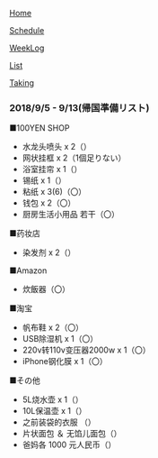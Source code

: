 [Home](index.md) 

[Schedule](Schedule.md) 

[WeekLog](WeekLog.md) 

[List](List.md)

[Taking](Taking.md)

### 2018/9/5 - 9/13(帰国準備リスト)

■100YEN SHOP
- 水龙头喷头 x 2（）
- 网状挂框 x 2（1個足りない）
- 浴室挂帘 x 1（）
- 锡纸 x 1（）
- 粘纸 x 3(6)（〇）
- 钱包 x 2（〇）
- 厨房生活小用品 若干（〇）

■药妆店
- 染发剂 x 2（）

■Amazon
- 炊飯器（〇）

■淘宝
- 帆布鞋 x 2（〇）
- USB除湿机 x 1（〇）
- 220v转110v变压器2000w x 1（〇）
- iPhone钢化膜 x 1（〇）

■その他
- 5L烧水壶 x 1（）
- 10L保温壶 x 1（）
- 之前装袋的衣服 （）
- 片状面包 ＆ 无馅儿面包（）
- 爸妈各 1000 元人民币（）
